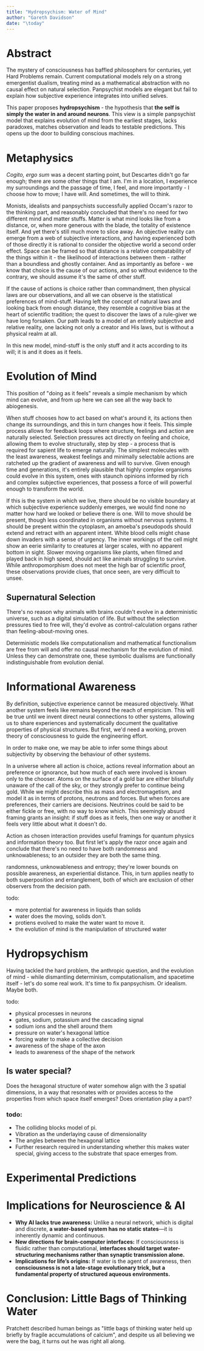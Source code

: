 ```yaml
---
title: "Hydropsychism: Water of Mind"
author: "Gareth Davidson"
date: "\today"
---
```

# Abstract

The mystery of consciousness has baffled philosophers for centuries, yet Hard
Problems remain. Current computational models rely on a strong emergentist
dualism, treating mind as a mathematical abstraction with no causal effect on
natural selection. Panpsychist models are elegant but fail to explain how
subjective experience integrates into unified selves.

This paper proposes **hydropsychism** - the hypothesis that **the self is simply
the water in and around neurons**. This view is a simple panpsychist model that
explains evolution of mind from the earliest stages, lacks paradoxes, matches
observation and leads to testable predictions. This opens up the door to
building conscious machines.

# Metaphysics

*Cogito, ergo sum* was a decent starting point, but Descartes didn't go far
enough; there are some other things that I am. I'm in a location, I experience
my surroundings and the passage of time, I feel, and more importantly - I choose
how to move; I have will. And sometimes, the will to think.

Monists, idealists and panpsychists successfully applied Occam's razor to the
thinking part, and reasonably concluded that there's no need for two different
mind and matter stuffs. Matter is what mind looks like from a distance, or, when
more generous with the blade, the totality of existence itself. And yet there's
still much more to slice away. An objective reality can emerge from a web of
subjective interactions, and having experienced both of those directly it is
rational to consider the objective world a second order effect. Space can be
framed so that distance is a relative compatability of the things within it -
the likelihood of interactions between them - rather than a boundless and
ghostly container. And as importantly as before - we know that choice is the
cause of our actions, and so without evidence to the contrary, we should assume
it's the same of other stuff.

If the cause of actions is choice rather than commandment, then physical laws
are our observations, and all we can observe is the statistical preferences of
mind-stuff. Having left the concept of natural laws and looking back from enough
distance, they resemble a cognitive bias at the heart of scientific tradition;
the quest to discover the laws of a rule-giver we have long forsaken. Our path
leads to a model of an entirely subjective and relative reality, one lacking
not only a creator and His laws, but is without a physical realm at all.

In this new model, mind-stuff is the only stuff and it acts according to its
will; it is and it does as it feels.

# Evolution of Mind

This position of "doing as it feels" reveals a simple mechanism by which mind
can evolve, and from up here we can see all the way back to abiogenesis.

When stuff chooses how to act based on what's around it, its actions then
change its surroundings, and this in turn changes how it feels. This simple
process allows for feedback loops where structure, feelings and action are
naturally selected. Selection pressures act directly on feeling and choice,
allowing them to evolve structurally, step by step - a process that is required
for sapient life to emerge naturally. The simplest molecules with the least
awareness, weakest feelings and minimally selectable actions are ratcheted up
the gradient of awareness and will to survive. Given enough time and
generations, it's entirely plausible that highly complex organisms could evolve
in this system, ones with staunch opinions informed by rich and complex
subjective experiences, that possess a force of will powerful enough to
transform the world.

If this is the system in which we live, there should be no visible boundary
at which subjective experience suddenly emerges, we would find none no matter
how hard we looked or believe there is one. Will to move should be present,
though less coordinated in organisms without nervous systems. It should be
present within the cytoplasm, an amoeba's pseudopods should extend and retract
with an apparent intent. White blood cells might chase down invaders with a
sense of urgency. The inner workings of the cell might show an eerie similarity
to creatures at larger scales, with no apparent bottom in sight. Slower moving
organisms like plants, when filmed and played back in high speed, should act
like animals struggling to survive. While anthropomorphism does not meet the
high bar of scientific proof, these observations provide clues, that once seen,
are very difficult to unsee.

## Supernatural Selection

There's no reason why animals with brains couldn't evolve in a deterministic
universe, such as a digital simulation of life. But without the selection
pressures tied to free will, they'd evolve as control-calculation organs rather
than feeling-about-moving ones.

Deterministic models like computationalism and mathematical functionalism are
free from will and offer no causal mechanism for the evolution of mind. Unless
they can demonstrate one, these symbolic dualisms are functionally
indistinguishable from evolution denial.

# Informational Awareness

By definition, subjective experience cannot be measured objectively. What
another system feels like remains beyond the reach of empiricism. This will be
true until we invent direct neural connections to other systems, allowing us
to share experiences and systematically document the qualitative properties of
physical structures. But first, we'd need a working, proven theory of
consciousness to guide the engineering effort.

In order to make one, we may be able to infer some things about subjectivity
by observing the behaviour of other systems.

In a universe where all action is choice, actions reveal information about an
preference or ignorance, but how much of each were involved is known only to the
chooser. Atoms on the surface of a gold bar are either blissfully unaware of the
call of the sky, or they strongly prefer to continue being gold. While we might
describe this as mass and electromagetism, and model it as in terms of protons,
neutrons and forces. But when forces are preferences, their carriers are
decisions. Neutrinos could be said to be either fickle or free, with no way to
know which. This seemingly absurd framing grants an insight: if stuff does as it
feels, then one way or another it feels very little about what it doesn't do.

Action as chosen interaction provides useful framings for quantum physics and
information theory too. But first let's apply the razor once again and conclude
that there's no need to have both randomness and unknowableness; to an outsider
they are both the same thing.

randomness, unknowableness and entropy; they're lower bounds on possible
awareness, an experiential distance. This, in turn applies neatly to both
superposition and entanglement, both of which are exclusion of other observers
from the decision path.


todo:

* more potential for awareness in liquids than solids
* water does the moving, solids don't.
* protiens evolved to make the water want to move it.
* the evolution of mind is the manipulation of structured water

# Hydropsychism

Having tackled the hard problem, the anthropic question, and the evolution of
mind - while dismantling determinism, computationalism, and spacetime itself -
let's do some real work. It's time to fix panpsychism. Or idealism. Maybe both.

todo:

* physical processes in neurons
* gates, sodium, potassium and the cascading signal
* sodium ions and the shell around them
* pressure on water's hexagonal lattice
* forcing water to make a collective decision
* awareness of the shape of the axon
* leads to awareness of the shape of the network

## Is water special?

Does the hexagonal structure of water somehow align with the 3 spatial
dimensions, in a way that resonates with or provides access to the properties
from which space itself emerges? Does orientation play a part?

### todo:

* The colliding blocks model of pi.
* Vibration as the underlaying cause of dimensionality
* The angles between the hexagonal lattice
* Further research required in understanding whether this makes water special,
  giving access to the substrate that space emerges from.


# Experimental Predictions

# Implications for Neuroscience & AI

- **Why AI lacks true awareness:** Unlike a neural network, which is digital and discrete, **a water-based system has no static states**—it is inherently dynamic and continuous.
- **New directions for brain-computer interfaces:** If consciousness is fluidic rather than computational, **interfaces should target water-structuring mechanisms rather than synaptic transmission alone.**
- **Implications for life’s origins:** If water is the agent of awareness, then **consciousness is not a late-stage evolutionary trick, but a fundamental property of structured aqueous environments.**

# Conclusion: Little Bags of Thinking Water

Pratchett described human beings as "little bags of thinking water held up
briefly by fragile accumulations of calcium", and despite us all believing we
were the bag, it turns out he was right all along.

